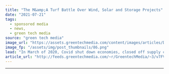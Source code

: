 ```yaml
---
title: "The M&amp;A Turf Battle Over Wind, Solar and Storage Projects"
date: "2021-07-21"
tags: 
  - sponsored media
  - news,
  - green tech media
source: "green tech media"
image_url: "https://assets.greentechmedia.com/content/images/articles/Deal_Flow.jpg"
image_fp: "/assets/img/post_thumbnails/86.png"
lead: "In March of 2020, Covid shut down economies, closed off supply chains, and sent unemployment to historic levels. No one knew what would come next for energy. Oil prices went into negative territory. Industrial electricity use plummeted. Residential d ..."
article_url: "http://feeds.greentechmedia.com/~r/GreentechMedia/~3/v7FVpWoLQck/the-ma-turf-battle-over-wind-solar-and-storage-projects"
---
```


---
